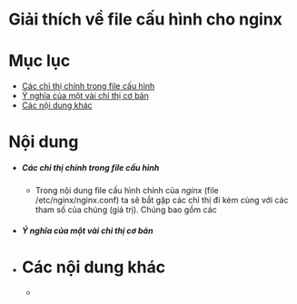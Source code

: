 # Giải thích về file cấu hình cho nginx


# Mục lục

- [Các chỉ thị chính trong file cấu hình](#directives)
- [Ý nghĩa của một vài chỉ thị cơ bản](#mean)
- [Các nội dung khác](#content-others)


# Nội dung

- ##### <a name="directives">Các chỉ thị chính trong file cấu hình</a>

	+ Trong nội dung file cấu hình chính của *nginx* (file /etc/nginx/nginx.conf) ta sẽ bắt gặp các chỉ thị đi kèm cùng với các tham số của chúng (giá trị). Chúng bao gồm các 


- ##### <a name="mean">Ý nghĩa của một vài chỉ thị cơ bản</a>




- # <a name="content-others">Các nội dung khác</a>

	+ [](#)